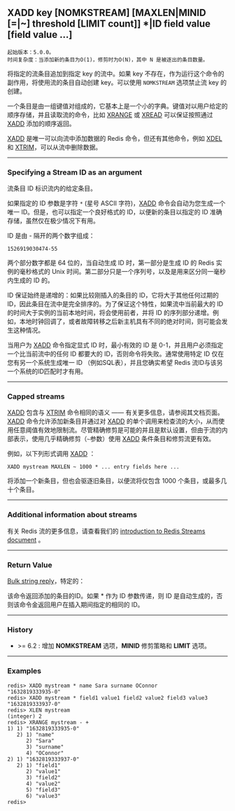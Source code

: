 ## XADD key [NOMKSTREAM] [MAXLEN|MINID [=|~] threshold [LIMIT count]] *|ID field value [field value ...]

    起始版本：5.0.0。
    时间复杂度：当添加新的条目为O(1)，修剪时为O(N)，其中 N 是被逐出的条目数量。

将指定的流条目追加到指定 key 的流中。如果 key 不存在，作为运行这个命令的副作用，将使用流的条目自动创建 key。可以使用 `NOMKSTREAM` 选项禁止流 key 的创建。

一个条目是由一组键值对组成的，它基本上是一个小的字典。键值对以用户给定的顺序存储，并且读取流的命令，比如 [XRANGE](XRANGE.md) 或 [XREAD](XREAD.md) 可以保证按照通过 [XADD](XADD.md) 添加的顺序返回。

[XADD](XADD.md) 是唯一可以向流中添加数据的 Redis 命令，但还有其他命令，例如 [XDEL](XDEL.md) 和 [XTRIM](XTRIM.md)，可以从流中删除数据。

---

### Specifying a Stream ID as an argument

流条目 ID 标识流内的给定条目。

如果指定的 ID 参数是字符 `*` (星号 ASCII 字符)，[XADD](XADD.md) 命令会自动为您生成一个唯一 ID。但是，也可以指定一个良好格式的 ID，以便新的条目以指定的 ID 准确存储，虽然仅在极少情况下有用。

ID 是由 - 隔开的两个数字组成：

```
1526919030474-55
```

两个部分数字都是 64 位的，当自动生成 ID 时，第一部分是生成 ID 的 Redis 实例的毫秒格式的 Unix 时间。第二部分只是一个序列号，以及是用来区分同一毫秒内生成的 ID 的。

ID 保证始终是递增的：如果比较刚插入的条目的 ID，它将大于其他任何过期的 ID，因此条目在流中是完全排序的。为了保证这个特性，如果流中当前最大的 ID 的时间大于实例的当前本地时间，将会使用前者，并将 ID 的序列部分递增。例如，本地时钟回调了，或者故障转移之后新主机具有不同的绝对时间，则可能会发生这种情况。

当用户为 [XADD](XADD.md) 命令指定显式 ID 时，最小有效的 ID 是 0-1，并且用户必须指定一个比当前流中的任何 ID 都要大的 ID，否则命令将失败。通常使用特定 ID 仅在您有另一个系统生成唯一 ID （例如SQL表），并且您确实希望 Redis 流ID与该另一个系统的ID匹配时才有用。

---

### Capped streams

[XADD](XADD.md) 包含与 [XTRIM](XTRIM.md) 命令相同的语义 —— 有关更多信息，请参阅其文档页面。[XADD](XADD.md) 命令允许添加新条目并通过对 [XADD](XADD.md) 的单个调用来检查流的大小，从而使用任意阈值有效地限制流。尽管精确修剪是可能的并且是默认设置，但由于流的内部表示，使用几乎精确修剪（`~`参数）使用 [XADD](XADD.md) 条件条目和修剪流更有效。

例如，以下列形式调用 [XADD](XADD.md) ：

```
XADD mystream MAXLEN ~ 1000 * ... entry fields here ...
```

将添加一个新条目，但也会驱逐旧条目，以便流将仅包含 1000 个条目，或最多几十个条目。

---

### Additional information about streams

有关 Redis 流的更多信息，请查看我们的 [introduction to Redis Streams document](/docs/topics/streams-intro.md) 。

---

### Return Value

[Bulk string reply](/docs/topics/protocol.md#resp-bulk-strings)，特定的：

该命令返回添加的条目的ID。如果 * 作为 ID 参数传递，则 ID 是自动生成的，否则该命令金返回用户在插入期间指定的相同的 ID。

---

### History

- &gt;= 6.2 : 增加 **NOMKSTREAM** 选项，**MINID** 修剪策略和 **LIMIT** 选项。

---

### Examples

```
redis> XADD mystream * name Sara surname OConnor
"1632819333935-0"
redis> XADD mystream * field1 value1 field2 value2 field3 value3
"1632819333937-0"
redis> XLEN mystream
(integer) 2
redis> XRANGE mystream - +
1) 1) "1632819333935-0"
   2) 1) "name"
      2) "Sara"
      3) "surname"
      4) "OConnor"
2) 1) "1632819333937-0"
   2) 1) "field1"
      2) "value1"
      3) "field2"
      4) "value2"
      5) "field3"
      6) "value3"
redis> 
```